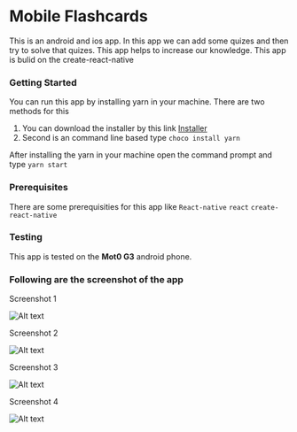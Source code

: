 # Mobile Flashcards
 This is an android and ios app. In this app we can add some quizes and then try to solve that quizes. This app helps to increase our knowledge.
 This app is bulid on the create-react-native
### Getting Started
You can run this app by installing yarn in your machine.
There are two methods for this
1. You can download the installer by this link  [Installer](https://yarnpkg.com/lang/en/docs/install/)
2. Second is an command line based type ```choco install yarn```

After installing the yarn in your machine open the command prompt and type ```yarn start```

### Prerequisites
There are some prerequisities for this app like ```React-native``` ```react``` ```create-react-native```

### Testing
 This app is tested on the **Mot0 G3** android phone.

### Following are the screenshot of the app

Screenshot 1

![Alt text](/images/Screenshot_20171122-202844.png)

Screenshot 2

![Alt text](/images/Screenshot_20171122-202855.png)

Screenshot 3

![Alt text](/images/Screenshot_20171122-202944.png)

Screenshot 4

![Alt text](/images/Screenshot_20171122-202949.png)
